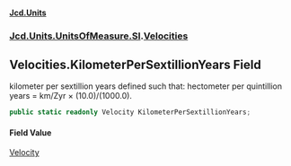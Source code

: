 #### [Jcd.Units](index.md 'index')
### [Jcd.Units.UnitsOfMeasure.SI](Jcd.Units.UnitsOfMeasure.SI.md 'Jcd.Units.UnitsOfMeasure.SI').[Velocities](Velocities.md 'Jcd.Units.UnitsOfMeasure.SI.Velocities')

## Velocities.KilometerPerSextillionYears Field

kilometer per sextillion years defined such that: hectometer per quintillion years = km/Zyr × (10.0)/(1000.0).

```csharp
public static readonly Velocity KilometerPerSextillionYears;
```

#### Field Value
[Velocity](Velocity.md 'Jcd.Units.UnitTypes.Velocity')